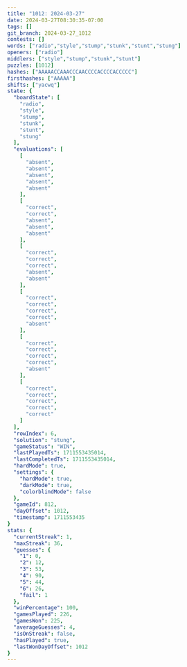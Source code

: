 ```yaml
---
title: "1012: 2024-03-27"
date: 2024-03-27T08:30:35-07:00
tags: []
git_branch: 2024-03-27_1012
contests: []
words: ["radio","style","stump","stunk","stunt","stung"]
openers: ["radio"]
middlers: ["style","stump","stunk","stunt"]
puzzles: [1012]
hashes: ["AAAAACCAAACCCAACCCCACCCCACCCCC"]
firsthashes: ["AAAAA"]
shifts: ["yacwq"]
state: {
  "boardState": [
    "radio",
    "style",
    "stump",
    "stunk",
    "stunt",
    "stung"
  ],
  "evaluations": [
    [
      "absent",
      "absent",
      "absent",
      "absent",
      "absent"
    ],
    [
      "correct",
      "correct",
      "absent",
      "absent",
      "absent"
    ],
    [
      "correct",
      "correct",
      "correct",
      "absent",
      "absent"
    ],
    [
      "correct",
      "correct",
      "correct",
      "correct",
      "absent"
    ],
    [
      "correct",
      "correct",
      "correct",
      "correct",
      "absent"
    ],
    [
      "correct",
      "correct",
      "correct",
      "correct",
      "correct"
    ]
  ],
  "rowIndex": 6,
  "solution": "stung",
  "gameStatus": "WIN",
  "lastPlayedTs": 1711553435014,
  "lastCompletedTs": 1711553435014,
  "hardMode": true,
  "settings": {
    "hardMode": true,
    "darkMode": true,
    "colorblindMode": false
  },
  "gameId": 812,
  "dayOffset": 1012,
  "timestamp": 1711553435
}
stats: {
  "currentStreak": 1,
  "maxStreak": 36,
  "guesses": {
    "1": 0,
    "2": 12,
    "3": 53,
    "4": 90,
    "5": 44,
    "6": 26,
    "fail": 1
  },
  "winPercentage": 100,
  "gamesPlayed": 226,
  "gamesWon": 225,
  "averageGuesses": 4,
  "isOnStreak": false,
  "hasPlayed": true,
  "lastWonDayOffset": 1012
}
---
```

<!-- more -->
